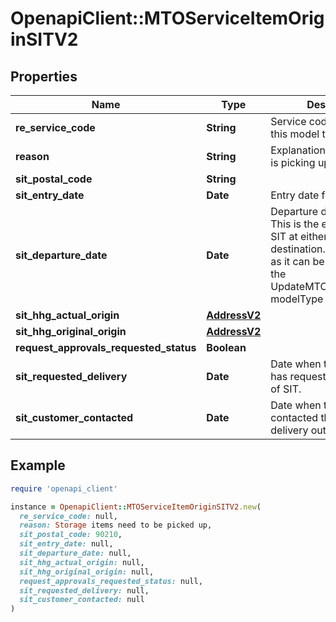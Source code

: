 # OpenapiClient::MTOServiceItemOriginSITV2

## Properties

| Name | Type | Description | Notes |
| ---- | ---- | ----------- | ----- |
| **re_service_code** | **String** | Service code allowed for this model type. |  |
| **reason** | **String** | Explanation of why Prime is picking up SIT item. |  |
| **sit_postal_code** | **String** |  |  |
| **sit_entry_date** | **Date** | Entry date for the SIT |  |
| **sit_departure_date** | **Date** | Departure date for SIT. This is the end date of the SIT at either origin or destination. This is optional as it can be updated using the UpdateMTOServiceItemSIT modelType at a later date. | [optional] |
| **sit_hhg_actual_origin** | [**AddressV2**](AddressV2.md) |  | [optional] |
| **sit_hhg_original_origin** | [**AddressV2**](AddressV2.md) |  | [optional] |
| **request_approvals_requested_status** | **Boolean** |  | [optional] |
| **sit_requested_delivery** | **Date** | Date when the customer has requested delivery out of SIT. | [optional] |
| **sit_customer_contacted** | **Date** | Date when the customer contacted the prime for a delivery out of SIT. | [optional] |

## Example

```ruby
require 'openapi_client'

instance = OpenapiClient::MTOServiceItemOriginSITV2.new(
  re_service_code: null,
  reason: Storage items need to be picked up,
  sit_postal_code: 90210,
  sit_entry_date: null,
  sit_departure_date: null,
  sit_hhg_actual_origin: null,
  sit_hhg_original_origin: null,
  request_approvals_requested_status: null,
  sit_requested_delivery: null,
  sit_customer_contacted: null
)
```

